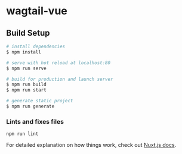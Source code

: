# wagtail-vue

## Build Setup

```bash
# install dependencies
$ npm install

# serve with hot reload at localhost:80
$ npm run serve

# build for production and launch server
$ npm run build
$ npm run start

# generate static project
$ npm run generate
```

### Lints and fixes files
```
npm run lint
```


For detailed explanation on how things work, check out [Nuxt.js docs](https://nuxtjs.org).
